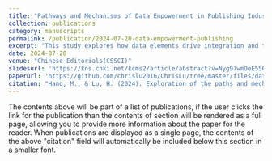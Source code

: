 ```yaml
---
title: "Pathways and Mechanisms of Data Empowerment in Publishing Industry Development"
collection: publications
category: manuscripts
permalink: /publication/2024-07-20-data-empowerment-publishing
excerpt: "This study explores how data elements drive integration and transformation in the publishing industry, emphasizing resource endowment, value chain optimization, and new growth opportunities."
date: 2024-07-20
venue: "Chinese Editorials(CSSCI)"
slidesurl: 'https://kns.cnki.net/kcms2/article/abstract?v=Nyg97wmOeE556xkRcbFvMARs53SIg-oqk9IOB3K3dfmbIyC-n3mDp4CG8JZqzIFcTmnsMkXqmGLFUe3jtnuO-RccoDOgTw6MikueZrivAKZ3vEUGPfYP5hDGd8t3wp84rgXkK3N5SJ9TdVLHzPVEzlBSwXTatk46LGrwk-aQ5l1A77k8KMYTzwTiySxBY-Hs&uniplatform=NZKPT&language=CHS'
paperurl: 'https://github.com/chrislu2016/ChrisLu/tree/master/files/data_empowerment_publishing.pdf'
citation: "Hang, M., & Lu, H. (2024). Exploration of the paths and mechanisms for data elements empowering the development of the publishing industry. Chinese Editorials, (07), 18-23."
---
```



The contents above will be part of a list of publications, if the user clicks the link for the publication than the contents of section will be rendered as a full page, allowing you to provide more information about the paper for the reader. When publications are displayed as a single page, the contents of the above "citation" field will automatically be included below this section in a smaller font.
